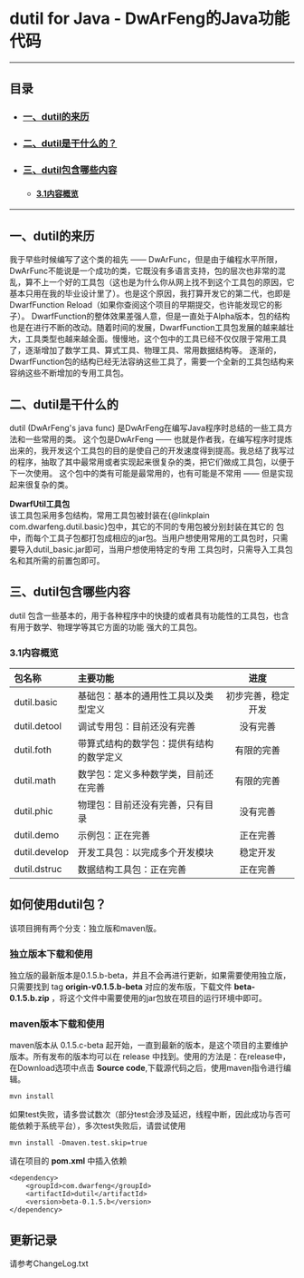 # dutil for Java - DwArFeng的Java功能代码
---
## 目录
- ### [一、dutil的来历](#一、dutil的来历)
- ### [二、dutil是干什么的？](#二、dutil是干什么的)
- ### [三、dutil包含哪些内容](#三、dutil包含哪些内容)
    - #### [3.1内容概览](#3.1内容概览)
---

## 一、dutil的来历
我于早些时候编写了这个类的祖先 —— DwArFunc，但是由于编程水平所限，DwArFunc不能说是一个成功的类，它既没有多语言支持，包的层次也非常的混乱，算不上一个好的工具包（这也是为什么你从网上找不到这个工具包的原因，它基本只用在我的毕业设计里了）。也是这个原因，我打算开发它的第二代，也即是DwarfFunction Reload（如果你查阅这个项目的早期提交，也许能发现它的影子）。
DwarfFunction的整体效果差强人意，但是一直处于Alpha版本，包的结构也是在进行不断的改动。随着时间的发展，DwarfFunction工具包发展的越来越壮大，工具类型也越来越全面。慢慢地，这个包中的工具已经不仅仅限于常用工具了，逐渐增加了数学工具、算式工具、物理工具、常用数据结构等。
逐渐的，DwarfFunction包的结构已经无法容纳这些工具了，需要一个全新的工具包结构来容纳这些不断增加的专用工具包。

## 二、dutil是干什么的
dutil (DwArFeng's java func) 是DwArFeng在编写Java程序时总结的一些工具方法和一些常用的类。
这个包是DwArFeng —— 也就是作者我，在编写程序时提炼出来的，我开发这个工具包的目的是使自己的开发速度得到提高。我总结了我写过的程序，抽取了其中最常用或者实现起来很复杂的类，把它们做成工具包，以便于下一次使用。
这个包中的类有可能是最常用的，也有可能是不常用 —— 但是实现起来很复杂的类。
<p><b>DwarfUtil工具包</b>
<br>该工具包采用多包结构，常用工具包被封装在{@linkplain com.dwarfeng.dutil.basic}包中，其它的不同的专用包被分别封装在其它的
包中，而每个工具子包都打包成相应的jar包。当用户想使用常用的工具包时，只需要导入dutil_basic.jar即可，当用户想使用特定的专用
工具包时，只需导入工具包名和其所需的前置包即可。

## 三、dutil包含哪些内容
dutil 包含一些基本的，用于各种程序中的快捷的或者具有功能性的工具包，也含有用于数学、物理学等其它方面的功能
强大的工具包。

### 3.1内容概览
| 包名称 								| 主要功能																	| 进度							|
| :------------ 				|:---------------														|:---------------:	|
| dutil.basic   				| 基础包：基本的通用性工具以及类型定义  		|初步完善，稳定开发	|
| dutil.detool   				| 调试专用包：目前还没有完善						 		|没有完善						|
| dutil.foth   					| 带算式结构的数学包：提供有结构的数学定义	|有限的完善					|
| dutil.math   					| 数学包：定义多种数学类，目前还在完善	 		|有限的完善					|
| dutil.phic   					| 物理包：目前还没有完善，只有目录		  		|没有完善						|
| dutil.demo   					| 示例包：正在完善							  					|正在完善						|
| dutil.develop   			| 开发工具包：以完成多个开发模块		  			|稳定开发						|
| dutil.dstruc	   			| 数据结构工具包：正在完善					  			|正在完善						|

## 如何使用dutil包？
该项目拥有两个分支：独立版和maven版。

### 独立版本下载和使用
独立版的最新版本是0.1.5.b-beta，并且不会再进行更新，如果需要使用独立版，只需要找到 tag 	__origin-v0.1.5.b-beta__ 对应的发布版，下载文件 __beta-0.1.5.b.zip__ ，将这个文件中需要使用的jar包放在项目的运行环境中即可。

### maven版本下载和使用
maven版本从 0.1.5.c-beta 起开始，一直到最新的版本，是这个项目的主要维护版本。所有发布的版本均可以在 release 中找到。使用的方法是：在release中，在Download选项中点击 __Source code__,下载源代码之后，使用maven指令进行编辑。
```
mvn install
```
如果test失败，请多尝试数次（部分test会涉及延迟，线程中断，因此成功与否可能依赖于系统平台），多次test失败后，请尝试使用
```
mvn install -Dmaven.test.skip=true
```
请在项目的 __pom.xml__ 中插入依赖
```
<dependency>
    <groupId>com.dwarfeng</groupId>
    <artifactId>dutil</artifactId>
    <version>beta-0.1.5.b</version>
</dependency>
```

## 更新记录  
请参考ChangeLog.txt
